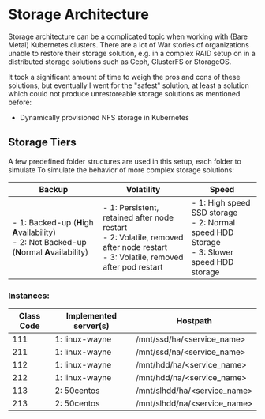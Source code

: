 # Storage Architecture
Storage architecture can be a complicated topic when working with (Bare Metal) Kubernetes clusters.
There are a lot of War stories of organizations unable to restore their storage solution, e.g. in a complex RAID setup on in a distributed storage solutions such as Ceph, GlusterFS or StorageOS.

It took a significant amount of time to weigh the pros and cons of these solutions, but eventually I went for the "safest" solution, at least a solution which could not produce unrestoreable storage solutions as mentioned before:

* Dynamically provisioned NFS storage in Kubernetes

## Storage Tiers
A few predefined folder structures are used in this setup, each folder to simulate To simulate the behavior of more complex storage solutions:

| **B**ackup | **V**olatility | **S**peed |
| ---        | ---            | ---       |
| - 1: Backed-up (**H**igh **A**vailability) <br/> - 2: Not Backed-up (**N**ormal **A**vailability)      | - 1: Persistent, retained after node restart <br/> - 2: Volatile, removed after node restart <br/> - 3: Volatile, removed after pod restart | - 1: High speed SSD storage <br/> - 2: Normal speed HDD Storage <br/> - 3: Slower speed HDD storage |

### Instances:

| Class Code | Implemented server(s) | Hostpath                          |
| ---        | ---                   | ---                               |
| 111        | 1: linux-wayne        | /mnt/ssd/ha/<service_name>        |
| 211        | 1: linux-wayne        | /mnt/ssd/na/<service_name>        |
| 112        | 1: linux-wayne        | /mnt/hdd/ha/<service_name>        |
| 212        | 1: linux-wayne        | /mnt/hdd/na/<service_name>        |
| 113        | 2: 50centos           | /mnt/slhdd/ha/<service_name>      |
| 213        | 2: 50centos           | /mnt/slhdd/na/<service_name>      |